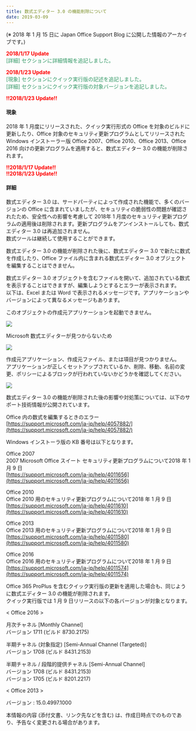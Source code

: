 ```yaml
---
title: 数式エディター 3.0 の機能削除について
date: 2019-03-09
---
```


(※ 2018 年 1 月 15 日に Japan Office Support Blog に公開した情報のアーカイブです。)

<span style="color:#ff0000">**2018/1/17 Update**</span>  
<span style="color:#339966">\[詳細\] セクションに詳細情報を追記しました。</span>  

  

<span style="color:#ff0000">**2018/1/23 Update**</span>  
<span style="color:#339966">\[現象\] セクションにクイック実行版の記述を追記しました。</span>  
<span style="color:#339966">\[詳細\] セクションにクイック実行版の対象バージョンを追記しました。</span>  

  

<span style="color:#ff0000">**!!2018/1/23 Update!!**</span>  

#### 現象  

2018 年 1 月度にリリースされた、クイック実行形式の Office を対象のビルドに更新したり、Office 対象のセキュリティ更新プログラムとしてリリースされた Windows インストーラー版 Office 2007、Office 2010、Office 2013、Office 2016 向けの更新プログラムを適用すると、数式エディター 3.0 の機能が削除されます。

  

<span style="color:#ff0000">**!!2018/1/17 Update!!**</span>  
<span style="color:#ff0000">**!!2018/1/23 Update!!**</span>  
  


#### 詳細  

数式エディター 3.0 は、サードパーティによって作成された機能で、多くのバージョンの Office に含まれていましたが、セキュリティの脆弱性の問題が確認されたため、安全性への影響を考慮して 2018年 1 月度のセキュリティ更新プログラムの適用後は削除されます。更新プログラムをアンインストールしても、数式エディター 3.0 は再追加されません。  
数式ツールは継続して使用することができます。

  

数式エディター 3.0 の機能が削除された後に、数式エディター 3.0 で新たに数式を作成したり、Office ファイル内に含まれる数式エディター 3.0 オブジェクトを編集することはできません。  

  

数式エディター 3.0 オブジェクトを含むファイルを開いて、追加されている数式を表示することはできますが、編集しようとするとエラーが表示されます。  
以下は、Excel または Word で表示されるメッセージです。アプリケーションやバージョンによって異なるメッセージもあります。

  

このオブジェクトの作成元アプリケーションを起動できません。  

![](image1.png)  

  

Microsoft 数式エディターが見つからないため  

![](image2.png)  

  

作成元アプリケーション、作成元ファイル、または項目が見つかりません。  
アプリケーションが正しくセットアップされているか、削除、移動、名前の変更、ポリシーによるブロックが行われていないかどうかを確認してください。  

![](image3.png)  

  

数式エディター 3.0 の機能が削除された後の影響や対処策については、以下のサポート技術情報が公開されています。

  

Office 内の数式を編集するときのエラー  
[https://support.microsoft.com/ja-jp/help/4057882/](https://support.microsoft.com/ja-jp/help/4057882/)

  

  

Windows インストーラ版の KB 番号は以下となります。  

Office 2007  
2007 Microsoft Office スイート セキュリティ更新プログラムについて2018 年 1 月 9 日  
[https://support.microsoft.com/ja-jp/help/4011656](https://support.microsoft.com/ja-jp/help/4011656)

  

Office 2010  
Office 2010 用のセキュリティ更新プログラムについて2018 年 1 月 9 日  
[https://support.microsoft.com/ja-jp/help/4011610](https://support.microsoft.com/ja-jp/help/4011610)

  

Office 2013  
Office 2013 用のセキュリティ更新プログラムについて2018 年 1 月 9 日  
[https://support.microsoft.com/ja-jp/help/4011580](https://support.microsoft.com/ja-jp/help/4011580)

Office 2016  
Office 2016 用のセキュリティ更新プログラムについて2018 年 1 月 9 日  
[https://support.microsoft.com/ja-jp/help/4011574](https://support.microsoft.com/ja-jp/help/4011574)

  

Office 365 ProPlus を含むクイック実行版の更新を適用した場合も、同じように数式エディター 3.0 の機能が削除されます。  
クイック実行版では 1 月 9 日リリースの以下の各バージョンが対象となります。

  
< Office 2016 >  

月次チャネル \[Monthly Channel\]  
バージョン 1711 (ビルド 8730.2175)

  

半期チャネル (対象指定) \[Semi-Annual Channel (Targeted)\]  
バージョン 1708 (ビルド 8431.2153)

  

半期チャネル / 段階的提供チャネル \[Semi-Annual Channel\]  
バージョン 1708 (ビルド 8431.2153)  
バージョン 1705 (ビルド 8201.2217)

  

< Office 2013 >  

バージョン : 15.0.4997.1000  

  

本情報の内容 (添付文書、リンク先などを含む) は、作成日時点でのものであり、予告なく変更される場合があります。
